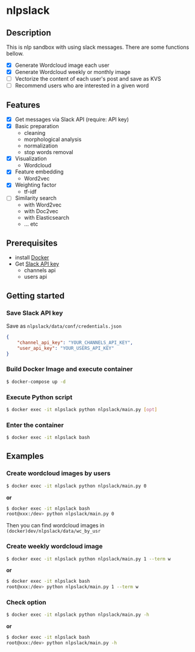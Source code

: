 # nlpslack

## Description

This is nlp sandbox with using slack messages.
There are some functions bellow.

- [x] Generate Wordcloud image each user
- [x] Generate Wordcloud weekly or monthly image
- [ ] Vectorize the content of each user's post and save as KVS
- [ ] Recommend users who are interested in a given word

## Features

- [x] Get messages via Slack API (require: API key)
- [x] Basic preparation
  - cleaning
  - morphological analysis
  - normalization
  - stop words removal
- [x] Visualization
  - Wordcloud
- [x] Feature embedding
  - Word2vec
- [x] Weighting factor
  - tf-idf
- [ ] Similarity search
  - with Word2vec
  - with Doc2vec
  - with Elasticsearch
  - ... etc

## Prerequisites

- install [Docker](https://docs.docker.com/get-docker/)
- Get [Slack API key](https://api.slack.com/)
  - channels api
  - users api

## Getting started

### Save Slack API key

Save as `nlpslack/data/conf/credentials.json`

```json
{
    "channel_api_key": "YOUR_CHANNELS_API_KEY",
    "user_api_key": "YOUR_USERS_API_KEY"
}
```

### Build Docker Image and execute container

```bash
$ docker-compose up -d
```

### Execute Python script

```bash
$ docker exec -it nlpslack python nlpslack/main.py [opt]
```

### Enter the container

```bash
$ docker exec -it nlpslack bash
```

## Examples

### Create wordcloud images by users

```bash
$ docker exec -it nlpslack python nlpslack/main.py 0
```

**or**

```bash
$ docker exec -it nlpslack bash
root@xxx:/dev> python nlpslack/main.py 0
```

Then you can find wordcloud images in `(docker)dev/nlpslack/data/wc_by_usr`

### Create weekly wordcloud image

```bash
$ docker exec -it nlpslack python nlpslack/main.py 1 --term w
```

**or**

```bash
$ docker exec -it nlpslack bash
root@xxx:/dev> python nlpslack/main.py 1 --term w
```

### Check option

```bash
$ docker exec -it nlpslack python nlpslack/main.py -h
```

**or**

```bash
$ docker exec -it nlpslack bash
root@xxx:/dev> python nlpslack/main.py -h
```